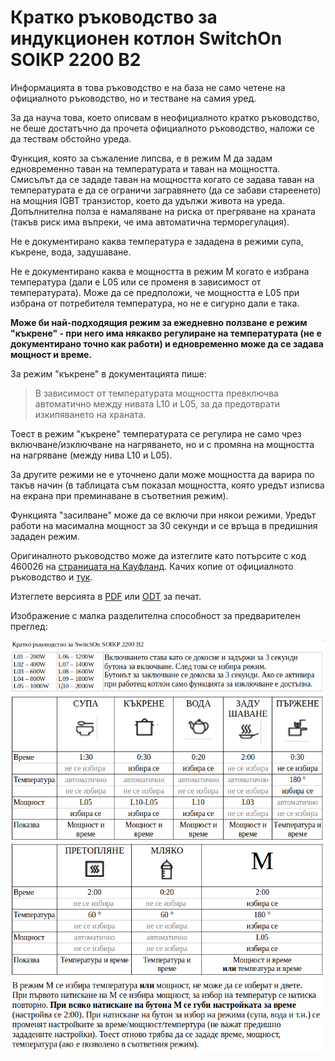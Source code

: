 # Кратко ръководство за индукционен котлон SwitchOn SOIKP 2200 B2

Информацията в това ръководство е на база не само четене на официалното ръководство, но и тестване на самия уред.

За да науча това, което описвам в неофициалното кратко ръководство, не беше достатъчно да прочета официалното ръководство, наложи се да тествам обстойно уреда.

Функция, която за съжаление липсва, е в режим M да задам едновременно таван на температурата и таван на мощността. Смисълът да се зададе таван на мощността когато се задава таван на температурата е да се ограничи загравянето (да се забави стареенето) на мощния IGBT транзистор, което да удължи живота на уреда. Допълнителна полза е намаляване на риска от прегряване на храната (такъв риск има въпреки, че има автоматична терморегулация).

Не е документирано каква температура е зададена в режими супа, къкрене, вода, задушаване.

Не е документирано каква е мощността в режим M когато е избрана температура (дали е L05 или се променя в зависимост от температурата). Може да се предположи, че мощността е L05 при избрана от потребителя температура, но не е сигурно дали е така.

**Може би най-подходящия режим за ежедневно ползване е режим "къкрене" - при него има някакво регулиране на температурата (не е документирано точно как работи) и едновременно може да се задава мощност и време.**

За режим "къкрене" в документацията пише: 

> В зависимост от температурата мощността превключва автоматично между нивата L10 и L05, за да предотврати изкипяването на храната.

Тоест в режим "къкрене" температурата се регулира не само чрез включване/изключване на нагряването, но и с промяна на мощността на нагряване (между нива L10 и L05).

За другите режими не е уточнено дали може мощността да варира по такъв начин (в таблицата съм показал мощността, която уредът изписва на екрана при преминаване в съответния режим).

Функцията "засилване" може да се включи при някои режими. Уредът работи на масимална мощност за 30 секунди и се връща в предишния зададен режим.

Оригиналното ръководство може да изтеглите като потърсите с код 460026 на [страницата на Кауфланд](https://www.kaufland.bg/moyat-kaufland/uslugi/produktova-informatsiya/rykovodstva-za-upotreba.html). Качих копие от официалното ръководство и [тук](SOIKP_2200_B2_4ca918cb-886a-4727-b7e1-ecba8979d025.pdf).

Изтеглете версията в [PDF](SOIKP_2200_B2.pdf) или [ODT](SOIKP_2200_B2.odt) за печат.

Изображение с малка разделителна способност за предварителен преглед:

![растерно изображение с малка разделителна способност](low-resolution-screenshot.png)


